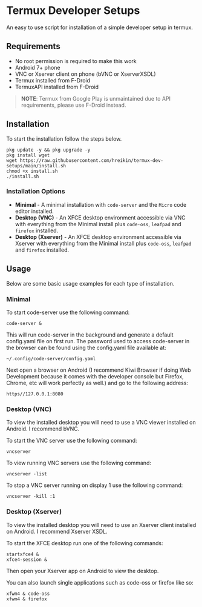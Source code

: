 # Termux Developer Setups
An easy to use script for installation of a simple developer setup in termux.

## Requirements
- No root permission is required to make this work
- Android 7+ phone
- VNC or Xserver client on phone (bVNC or XserverXSDL)
- Termux installed from F-Droid
- TermuxAPI installed from F-Droid

> **NOTE**: Termux from Google Play is unmaintained due to API requirements, please use F-Droid instead.

## Installation
To start the installation follow the steps below.

```
pkg update -y && pkg upgrade -y
pkg install wget
wget https://raw.githubusercontent.com/hreikin/termux-dev-setups/main/install.sh
chmod +x install.sh
./install.sh
```

### Installation Options

- **Minimal** - A minimal installation with `code-server` and the `Micro` code editor installed.
- **Desktop (VNC)** - An XFCE desktop environment accessible via VNC with everything from the Minimal install plus `code-oss`, `leafpad` and `firefox` installed.
- **Desktop (Xserver)** - An XFCE desktop environment accessible via Xserver with everything from the Minimal install plus `code-oss`, `leafpad` and `firefox` installed.

## Usage

Below are some basic usage examples for each type of installation.

### Minimal

To start code-server use the following command:

```
code-server &
```

This will run code-server in the background and generate a default config.yaml file on first run. The password used to access code-server in the browser can be found using the config.yaml file available at:

```
~/.config/code-server/config.yaml
```

Next open a browser on Android (I recommend Kiwi Browser if doing Web Development because it comes with the developer console but Firefox, Chrome, etc will work perfectly as well.) and go to the following address:

```
https//127.0.0.1:8080
```
### Desktop (VNC)

To view the installed desktop you will need to use a VNC viewer installed on Android. I recommend bVNC.

To start the VNC server use the following command:

```
vncserver
```

To view running VNC servers use the following command:

```
vncserver -list
```

To stop a VNC server running on display 1 use the following command:

```
vncserver -kill :1
```

### Desktop (Xserver)

To view the installed desktop you will need to use an Xserver
client installed on Android. I recommend Xserver XSDL.

To start the XFCE desktop run one of the following commands:

```
startxfce4 &
xfce4-session &
```

Then open your Xserver app on Android to view the desktop.

You can also launch single applications such as code-oss or firefox like so:

```
xfwm4 & code-oss
xfwm4 & firefox
```
